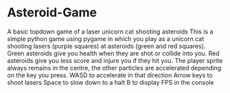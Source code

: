 # Asteroid-Game
A basic topdown game of a laser unicorn cat shooting asteroids
This is a simple python game using pygame in which you play as a unicorn cat shooting lasers (purple squares) at asteroids (green and red squares).
Green asteroids give you health when they are shot or collide into you.
Red asteroids give you less score and injure you if they hit you.
The player sprite always remains in the centre, the other particles are accelerated depending on the key you press.
WASD to accelerate in that direction
Arrow keys to shoot lasers
Space to slow down to a halt
B to display FPS in the console
